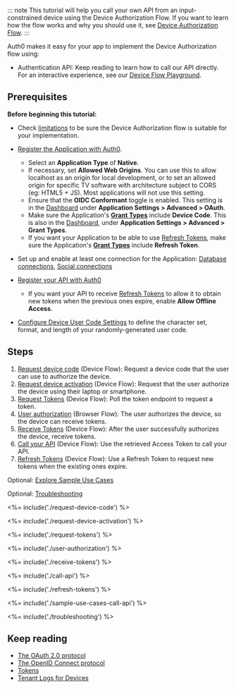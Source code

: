 ::: note
This tutorial will help you call your own API from an input-constrained device using the Device Authorization Flow. If you want to learn how the flow works and why you should use it, see <a href="/flows/concepts/device-auth" target="_blank" rel="noreferrer">Device Authorization Flow</a>.
:::

Auth0 makes it easy for your app to implement the Device Authorization flow using:

* Authentication API: Keep reading to learn how to call our API directly. For an interactive experience, see our <a href="https://auth0.github.io/device-flow-playground/" target="_blank" rel="noreferrer">Device Flow Playground</a>.

## Prerequisites

**Before beginning this tutorial:**

* Check [limitations](#limitations) to be sure the Device Authorization flow is suitable for your implementation.

* <a href="/dashboard/guides/applications/register-app-native" target="_blank" rel="noreferrer">Register the Application with Auth0</a>. 
  * Select an **Application Type** of **Native**.
  * If necessary, set **Allowed Web Origins**. You can use this to allow localhost as an origin for local development, or to set an allowed origin for specific TV software with architecture subject to CORS (eg: HTML5 + JS). Most applications will not use this setting.
  * Ensure that the **OIDC Conformant** toggle is enabled. This setting is in the <a href="${manage_url}" target="_blank" rel="noreferrer">Dashboard</a> under **Application Settings > Advanced > OAuth**.
  * Make sure the Application's <a href="/dashboard/guides/applications/update-grant-types" target="_blank" rel="noreferrer">**Grant Types**</a> include **Device Code**. This is also in the <a href="${manage_url}" target="_blank" rel="noreferrer">Dashboard</a>, under **Application Settings > Advanced > Grant Types**.
  * If you want your Application to be able to use <a href="/tokens/concepts/refresh-tokens" target="_blank" rel="noreferrer">Refresh Tokens</a>, make sure the Application's <a href="/dashboard/guides/applications/update-grant-types" target="_blank" rel="noreferrer">**Grant Types**</a> include **Refresh Token**.

* Set up and enable at least one connection for the Application: <a href="/dashboard/guides/connections/set-up-connections-database" target="_blank" rel="noreferrer">Database connections</a>, <a href="/dashboard/guides/connections/set-up-connections-social" target="_blank" rel="noreferrer">Social connections</a>

* <a href="/architecture-scenarios/mobile-api/part-2#create-the-api" target="_blank" rel="noreferrer">Register your API with Auth0</a>
  * If you want your API to receive <a href="/tokens/concepts/refresh-tokens" target="_blank" rel="noreferrer">Refresh Tokens</a> to allow it to obtain new tokens when the previous ones expire, enable **Allow Offline Access**.

* <a href="/dashboard/guides/tenants/configure-device-user-code-settings" target="_blank" rel="noreferrer">Configure Device User Code Settings</a> to define the character set, format, and length of your randomly-generated user code.

## Steps

1. [Request device code](#request-device-code) (Device Flow): Request a device code that the user can use to authorize the device.
2. [Request device activation](#request-device-activation) (Device Flow): Request that the user authorize the device using their laptop or smartphone.
3. [Request Tokens](#request-tokens) (Device Flow): Poll the token endpoint to request a token.
4. [User authorization](#user-authorization) (Browser Flow): The user authorizes the device, so the device can receive tokens.
5. [Receive Tokens](#receive-tokens) (Device Flow): After the user successfully authorizes the device, receive tokens.
6. [Call your API](#call-your-api) (Device Flow): Use the retrieved Access Token to call your API.
7. [Refresh Tokens](#refresh-tokens) (Device Flow): Use a Refresh Token to request new tokens when the existing ones expire.

Optional: [Explore Sample Use Cases](#sample-use-cases)

Optional: [Troubleshooting](#troubleshooting)

<%= include('./request-device-code') %>

<%= include('./request-device-activation') %>

<%= include('./request-tokens') %>

<%= include('./user-authorization') %>

<%= include('./receive-tokens') %>

<%= include('./call-api') %>

<%= include('./refresh-tokens') %>

<%= include('./sample-use-cases-call-api') %>

<%= include('./troubleshooting') %>

## Keep reading

- <a href="/protocols/oauth2" target="_blank" rel="noreferrer">The OAuth 2.0 protocol</a>
- <a href="/protocols/oidc" target="_blank" rel="noreferrer">The OpenID Connect protocol</a>
- <a href="/tokens" target="_blank" rel="noreferrer">Tokens</a>
- <a href="/logs" target="_blank" rel="noreferrer">Tenant Logs for Devices</a>
